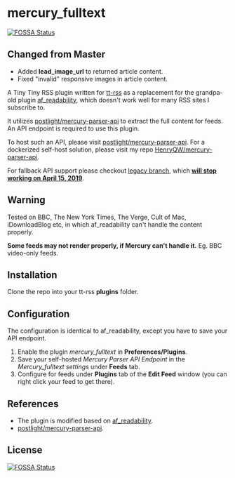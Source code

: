 # mercury_fulltext
[![FOSSA Status](https://app.fossa.io/api/projects/git%2Bgithub.com%2FHenryQW%2Fmercury_fulltext.svg?type=shield)](https://app.fossa.io/projects/git%2Bgithub.com%2FHenryQW%2Fmercury_fulltext?ref=badge_shield)

## Changed from Master
* Added **lead_image_url** to returned article content.
* Fixed "invalid" responsive images in article content.


A Tiny Tiny RSS plugin written for [tt-rss](https://tt-rss.org) as a replacement for the grandpa-old plugin [af_readability](https://git.tt-rss.org/fox/tt-rss/src/master/plugins/af_readability), which doesn't work well for many RSS sites I subscribe to.

It utilizes [postlight/mercury-parser-api](https://github.com/postlight/mercury-parser-api) to extract the full content for feeds. An API endpoint is required to use this plugin. 

To host such an API, please visit [postlight/mercury-parser-api](https://github.com/postlight/mercury-parser-api). For a dockerized self-host solution, please visit my repo [HenryQW/mercury-parser-api](https://github.com/HenryQW/mercury-parser-api).

For fallback API support please checkout [legacy branch](https://github.com/HenryQW/mercury_fulltext/tree/legacy), which [**will stop working on April 15, 2019**](https://mailchi.mp/postlight/action-required-mercury-parser-api-will-sunset-in-60-days).

## Warning

Tested on BBC, The New York Times, The Verge, Cult of Mac, iDownloadBlog etc, in which af_readability can't handle the content properly.

**Some feeds may not render properly, if Mercury can't handle it.** Eg. BBC video-only feeds.

## Installation

Clone the repo into your tt-rss **plugins** folder.

## Configuration

The configuration is identical to af_readability, except you have to save your API endpoint.

1. Enable the plugin *mercury_fulltext* in **Preferences/Plugins**.
2. Save your self-hosted *Mercury Parser API Endpoint* in the *Mercury_fulltext settings* under **Feeds** tab.
3. Configure for feeds under **Plugins** tab of the **Edit Feed** window (you can right click your feed to get there).

## References

* The plugin is modified based on [af_readability](https://git.tt-rss.org/fox/tt-rss/src/master/plugins/af_readability).
* [postlight/mercury-parser-api](https://github.com/postlight/mercury-parser-api).


## License
[![FOSSA Status](https://app.fossa.io/api/projects/git%2Bgithub.com%2FHenryQW%2Fmercury_fulltext.svg?type=large)](https://app.fossa.io/projects/git%2Bgithub.com%2FHenryQW%2Fmercury_fulltext?ref=badge_large)
